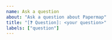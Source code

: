 ```yaml
---
name: Ask a question
about: "Ask a question about Papermap"
title: "[❓ Question]: <your question>"
labels: ["question"]
---
```

<provide additional details about your question>
